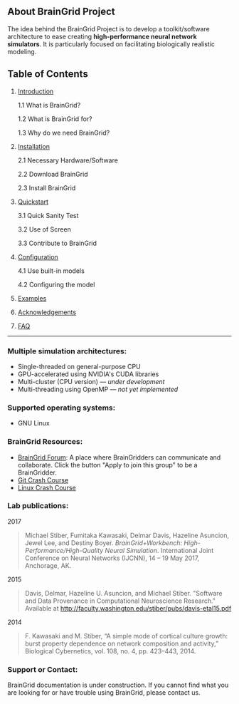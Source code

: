 ## About BrainGrid Project

The idea behind the BrainGrid Project is to develop a toolkit/software architecture to ease creating **high-performance neural network simulators**. It is particularly focused on facilitating biologically realistic modeling. 

## Table of Contents

1. [Introduction]()

   1.1 What is BrainGrid?

   1.2 What is BrainGrid for?

   1.3 Why do we need BrainGrid?

2. [Installation]()

   2.1 Necessary Hardware/Software

   2.2 Download BrainGrid

   2.3 Install BrainGrid

3. [Quickstart]()

   3.1 Quick Sanity Test

   3.2 Use of Screen

   3.3 Contribute to BrainGrid

4. [Configuration]()

   4.1 Use built-in models

   4.2 Configuring the model

5. [Examples]()

6. [Acknowledgements]()

7. [FAQ]()

---------
### Multiple simulation architectures:

- Single-threaded on general-purpose CPU
- GPU-accelerated using NVIDIA's CUDA libraries
- Multi-cluster (CPU version) *— under development*
- Multi-threading using OpenMP — *not yet implemented*

### Supported operating systems:

- GNU Linux

### BrainGrid Resources:

- [BrainGrid Forum]([https://groups.google.com/forum/#!forum/uwb-braingrid](https://groups.google.com/forum/#!forum/uwb-braingrid)): A place where BrainGridders can communicate and collaborate. Click the button "Apply to join this group" to be a BrainGridder.
- [Git Crash Course](https://github.com/UWB-Biocomputing/BrainGrid/wiki/Git-Crash-Course)
- [Linux Crash Course](https://github.com/UWB-Biocomputing/BrainGrid/wiki/Linux-Crash-Course)

### Lab publications:

2017

> Michael Stiber, Fumitaka Kawasaki, Delmar Davis, Hazeline Asuncion, Jewel Lee, and Destiny Boyer. *BrainGrid+Workbench: High-Performance/High-Quality Neural Simulation*. International Joint Conference on Neural Networks (IJCNN), 14 – 19 May 2017, Anchorage, AK.

2015

> Davis, Delmar, Hazeline U. Asuncion, and Michael Stiber. "Software and Data Provenance in Computational Neuroscience Research." Available at http://faculty.washington.edu/stiber/pubs/davis-etal15.pdf

2014

> F. Kawasaki and M. Stiber, “A simple mode of cortical culture growth: burst property dependence on network composition and activity,” Biological Cybernetics, vol. 108, no. 4, pp. 423–443, 2014.

### Support or Contact:

BrainGrid documentation is under construction. If you cannot find what you are looking for or have trouble using BrainGrid, please contact us. 
